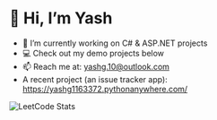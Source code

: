 
# 👋 Hi, I’m Yash
- 🔭 I’m currently working on C# & ASP.NET projects
- 💻 Check out my demo projects below
- 📫 Reach me at: yashg.10@outlook.com
- A recent project (an issue tracker app): https://yashg1163372.pythonanywhere.com/ 

![LeetCode Stats](https://leetcard.jacoblin.cool/Yash_LC?theme=dark&font=Noto%20Sans%20TC&ext=heatmap)
